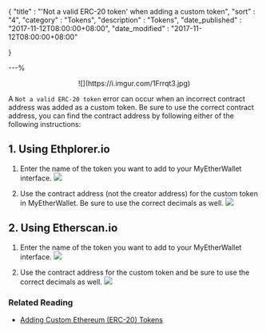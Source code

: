 {
"title"       : "'Not a valid ERC-20 token' when adding a custom token",
"sort"        : "4",
"category"    : "Tokens",
"description" : "Tokens",
"date_published" : "2017-11-12T08:00:00+08:00",
"date_modified"  : "2017-11-12T08:00:00+08:00"

}

---%

<center>![](https://i.imgur.com/1Frrqt3.jpg)</center>


A `Not a valid ERC-20 token` error can occur when an incorrect contract address was added as a custom token. Be sure to use the correct contract address, you can find the contract address by following either of the following instructions:

## 1. Using Ethplorer.io
1. Enter the name of the token you want to add to your MyEtherWallet interface.
![](https://i.imgur.com/JU6vbU5.jpg)

2. Use the contract address (not the creator address) for the custom token in MyEtherWallet. Be sure to use the correct decimals as well.
![](https://i.imgur.com/eJXniQe.jpg)



## 2. Using Etherscan.io
1. Enter the name of the token you want to add to your MyEtherWallet interface.
![](https://i.imgur.com/4U8Ccth.jpg)

2. Use the contract address for the custom token and be sure to use the correct decimals as well.
![](https://i.imgur.com/pWjnADx.jpg)


### Related Reading
- [Adding Custom Ethereum (ERC-20) Tokens](https://myetherwallet.github.io/knowledge-base/tokens/adding-custom-ethereum-tokens.html)
